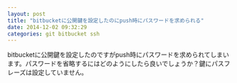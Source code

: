 ```yaml
---
layout: post
title: "bitbucketに公開鍵を設定したのにpush時にパスワードを求められる"
date: 2014-12-02 09:32:29
categories: git bitbucket ssh
---
```

<p>bitbucketに公開鍵を設定したのですがpush時にパスワードを求められてしまいます。パスワードを省略するにはどのようにしたら良いでしょうか？鍵にパスフレーズは設定していません。</p>
